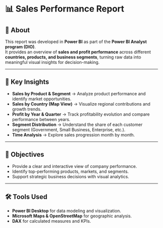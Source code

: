 # 📊 Sales Performance Report

## 📌 About
This report was developed in **Power BI** as part of the **Power BI Analyst program (DIO)**.  
It provides an overview of **sales and profit performance** across different **countries, products, and business segments**, turning raw data into meaningful visual insights for decision-making.

---

## 🔎 Key Insights
- **Sales by Product & Segment** → Analyze product performance and identify market opportunities.  
- **Sales by Country (Map View)** → Visualize regional contributions and growth trends.  
- **Profit by Year & Quarter** → Track profitability evolution and compare performance between years.  
- **Segment Distribution** → Understand the share of each customer segment (Government, Small Business, Enterprise, etc.).  
- **Time Analysis** → Explore sales progression month by month.

---

## 🎯 Objectives
- Provide a clear and interactive view of company performance.  
- Identify top-performing products, markets, and segments.  
- Support strategic business decisions with visual analytics.  

---

## 🛠️ Tools Used
- **Power BI Desktop** for data modeling and visualization.  
- **Microsoft Maps & OpenStreetMap** for geographic analysis.  
- **DAX** for calculated measures and KPIs.
